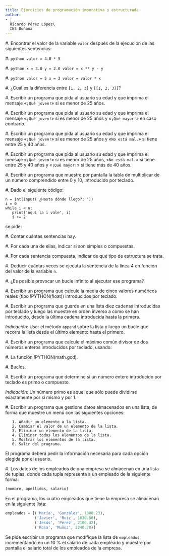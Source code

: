 ```yaml
---
title: Ejercicios de programación imperativa y estructurada
author:
- |
  Ricardo Pérez López\
  IES Doñana
---
```


#. Encontrar el valor de la variable `valor` después de la ejecución de las
   siguientes sentencias:

   #.
      ```python
      valor = 4.0 * 5
      ```

   #.
      ```python
      x = 3.0
      y = 2.0
      valor = x ** y - y
      ```

   #.
      ```python
      valor = 5
      x = 3
      valor = valor * x
      ```

#. ¿Cuál es la diferencia entre `[1, 2, 3]` y `[[1, 2, 3]]`?

#. Escribir un programa que pida al usuario su edad y que imprima el mensaje
   «`¡Qué joven!`» si es menor de 25 años.

#. Escribir un programa que pida al usuario su edad y que imprima el mensaje
   «`¡Qué joven!`» si es menor de 25 años y «`¡Qué mayor!`» en caso contrario.

#. Escribir un programa que pida al usuario su edad y que imprima el mensaje
   «`¡Qué joven!`» si es menor de 25 años y «`No está mal.`» si tiene entre 25
   y 40 años.

#. Escribir un programa que pida al usuario su edad y que imprima el mensaje
   «`¡Qué joven!`» si es menor de 25 años, «`No está mal.`» si tiene entre 25 y
   40 años y «`¡Qué mayor!`» si tiene más de 40 años.

#. Escribir un programa que muestre por pantalla la tabla de multiplicar de un
   número comprendido entre 0 y 10, introducido por teclado.

#. Dado el siguiente código:

   ```{.python .number-lines}
   n = int(input('¿Hasta dónde llego?: '))
   i = 0
   while i < n:
      print('Aquí la i vale', i)
      i += 2
   ```

   se pide:

   #. Contar cuántas sentencias hay.

   #. Por cada una de ellas, indicar si son simples o compuestas.

   #. Por cada sentencia compuesta, indicar de qué tipo de estructura se trata.

   #. Deducir cuántas veces se ejecuta la sentencia de la línea 4 en función
      del valor de la variable `n`.

   #. ¿Es posible provocar un bucle infinito al ejecutar ese programa?

#. Escribir un programa que calcule la media de cinco valores numéricos reales
   (tipo !PYTHON(float)) introducidos por teclado.

#. Escribir un programa que guarde en una lista diez cadenas introducidas por
   teclado y luego las muestre en orden inverso a como se han introducido,
   desde la última cadena introducida hasta la primera.

   _Indicación_: Usar el método `append` sobre la lista y luego un bucle que
   recorra la lista desde el último elemento hasta el primero.

#. Escribir un programa que calcule el máximo común divisor de dos números
   enteros introducidos por teclado, usando:

   #. La función !PYTHON(math.gcd).

   #. Bucles.

#. Escribir un programa que determine si un número entero introducido por
   teclado es primo o compuesto.

   _Indicación_: Un número primo es aquel que sólo puede dividirse exactamente
   por sí mismo y por 1.

#. Escribir un programa que gestione datos almacenados en una lista, de forma
   que muestre un menú con las siguientes opciones:

       1. Añadir un elemento a la lista.
       2. Cambiar el valor de un elemento de la lista.
       3. Eliminar un elemento de la lista.
       4. Eliminar todos los elementos de la lista.
       5. Mostrar los elementos de la lista.
       0. Salir del programa.

   El programa deberá pedir la información necesaria para cada opción elegida
   por el usuario.

#. Los datos de los empleados de una empresa se almacenan en una lista de
   tuplas, donde cada tupla representa a un empleado de la siguiente forma:

   ```python
   (nombre, apellidos, salario)
   ```

   En el programa, los cuatro empleados que tiene la empresa se almacenan en la
   siguiente lista:

   ```python
   empleados = [('María', 'González', 1800.23),
                ('Javier', 'Ruiz', 1630.50),
                ('Jesús', 'Pérez', 2100.42),
                ('Rosa', 'Muñoz', 2240.78)]
   ```

   Se pide escribir un programa que modifique la lista de `empleados`
   incrementando en un 10 % el salario de cada empleado y muestre por pantalla
   el salario total de los empleados de la empresa.

